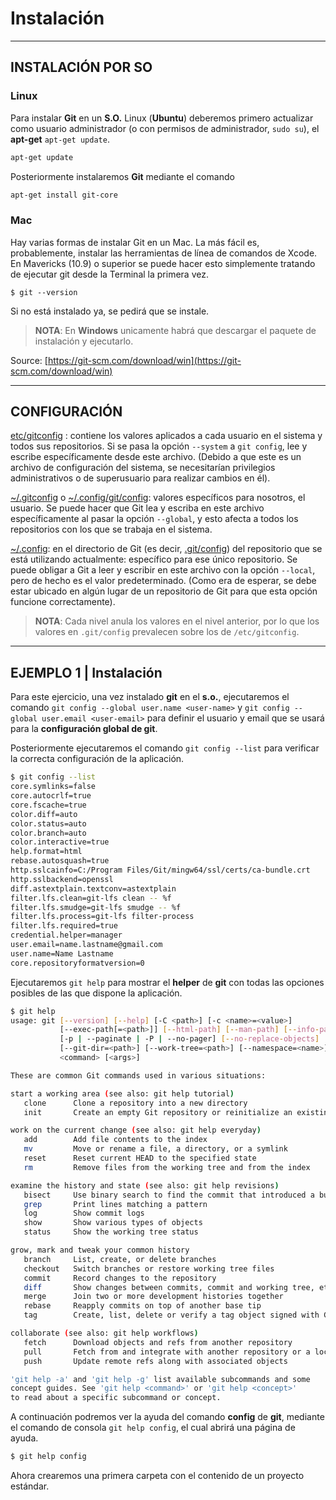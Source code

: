 # Instalación 

--------------------------------------------------------------------------

## INSTALACIÓN POR SO

### Linux

Para instalar **Git** en un **S.O.**  Linux (**Ubuntu**) deberemos primero actualizar como usuario administrador (o con permisos de administrador, `sudo su`), el **apt-get** `apt-get update`.

```bash
apt-get update
```

Posteriormente instalaremos **Git** mediante el comando 

```bash
apt-get install git-core
```

### Mac

Hay varias formas de instalar Git en un Mac. La más fácil es, probablemente, instalar las herramientas de línea de comandos de Xcode. En Mavericks (10.9) o superior se puede hacer esto simplemente tratando de ejecutar git desde la Terminal la primera vez.

`$ git --version`

Si no está instalado ya, se pedirá que se instale.

> **NOTA**: En **Windows** unicamente habrá que descargar el paquete de instalación y ejecutarlo.

Source: [https://git-scm.com/download/win](https://git-scm.com/download/win)

--------------------------------------------------------------------------

## CONFIGURACIÓN

[etc/gitconfig](./etc/gitconfig) : contiene los valores aplicados a cada usuario en el sistema y todos sus repositorios. Si se pasa la opción `--system` a `git config`, lee y escribe específicamente desde este archivo. (Debido a que este es un archivo de configuración del sistema, se necesitarían privilegios administrativos o de superusuario para realizar cambios en él).

[~/.gitconfig](~/.gitconfig) o [~/.config/git/config](~/.config/git/config): valores específicos para nosotros, el usuario. Se puede hacer que Git lea y escriba en este archivo específicamente al pasar la opción `--global`, y esto afecta a todos los repositorios con los que se trabaja en el sistema.

[~/.config](~/.config): en el directorio de Git (es decir, [.git/config](./.git/config)) del repositorio que se está utilizando actualmente: específico para ese único repositorio. Se puede obligar a Git a leer y escribir en este archivo con la opción `--local`, pero de hecho es el valor predeterminado. (Como era de esperar, se debe estar ubicado en algún lugar de un repositorio de Git para que esta opción funcione correctamente).

> **NOTA**: Cada nivel anula los valores en el nivel anterior, por lo que los valores en `.git/config` prevalecen sobre los de `/etc/gitconfig`.

--------------------------------------------------------------------------

## EJEMPLO 1 | Instalación

Para este ejercicio, una vez instalado **git** en el **s.o.**, ejecutaremos el comando `git config --global user.name <user-name>` y `git config --global user.email <user-email>` para definir el usuario y email que se usará para la **configuración global de git**.

Posteriormente ejecutaremos el comando `git config --list` para verificar la correcta configuración de la aplicación.

```bash
$ git config --list
core.symlinks=false
core.autocrlf=true
core.fscache=true
color.diff=auto
color.status=auto
color.branch=auto
color.interactive=true
help.format=html
rebase.autosquash=true
http.sslcainfo=C:/Program Files/Git/mingw64/ssl/certs/ca-bundle.crt
http.sslbackend=openssl
diff.astextplain.textconv=astextplain
filter.lfs.clean=git-lfs clean -- %f
filter.lfs.smudge=git-lfs smudge -- %f
filter.lfs.process=git-lfs filter-process
filter.lfs.required=true
credential.helper=manager
user.email=name.lastname@gmail.com
user.name=Name Lastname
core.repositoryformatversion=0
```

Ejecutaremos `git help` para mostrar el **helper** de **git** con todas las opciones posibles de las que dispone la aplicación.

```bash
$ git help
usage: git [--version] [--help] [-C <path>] [-c <name>=<value>]
           [--exec-path[=<path>]] [--html-path] [--man-path] [--info-path]
           [-p | --paginate | -P | --no-pager] [--no-replace-objects] [--bare]
           [--git-dir=<path>] [--work-tree=<path>] [--namespace=<name>]
           <command> [<args>]

These are common Git commands used in various situations:

start a working area (see also: git help tutorial)
   clone      Clone a repository into a new directory
   init       Create an empty Git repository or reinitialize an existing one

work on the current change (see also: git help everyday)
   add        Add file contents to the index
   mv         Move or rename a file, a directory, or a symlink
   reset      Reset current HEAD to the specified state
   rm         Remove files from the working tree and from the index

examine the history and state (see also: git help revisions)
   bisect     Use binary search to find the commit that introduced a bug
   grep       Print lines matching a pattern
   log        Show commit logs
   show       Show various types of objects
   status     Show the working tree status

grow, mark and tweak your common history
   branch     List, create, or delete branches
   checkout   Switch branches or restore working tree files
   commit     Record changes to the repository
   diff       Show changes between commits, commit and working tree, etc
   merge      Join two or more development histories together
   rebase     Reapply commits on top of another base tip
   tag        Create, list, delete or verify a tag object signed with GPG

collaborate (see also: git help workflows)
   fetch      Download objects and refs from another repository
   pull       Fetch from and integrate with another repository or a local branch
   push       Update remote refs along with associated objects

'git help -a' and 'git help -g' list available subcommands and some
concept guides. See 'git help <command>' or 'git help <concept>'
to read about a specific subcommand or concept.
```

A continuación podremos ver la ayuda del comando **config** de **git**, mediante el comando de consola `git help config`, el cual abrirá una página de ayuda.

```bash
$ git help config
```

Ahora crearemos una primera carpeta con el contenido de un proyecto estándar.
